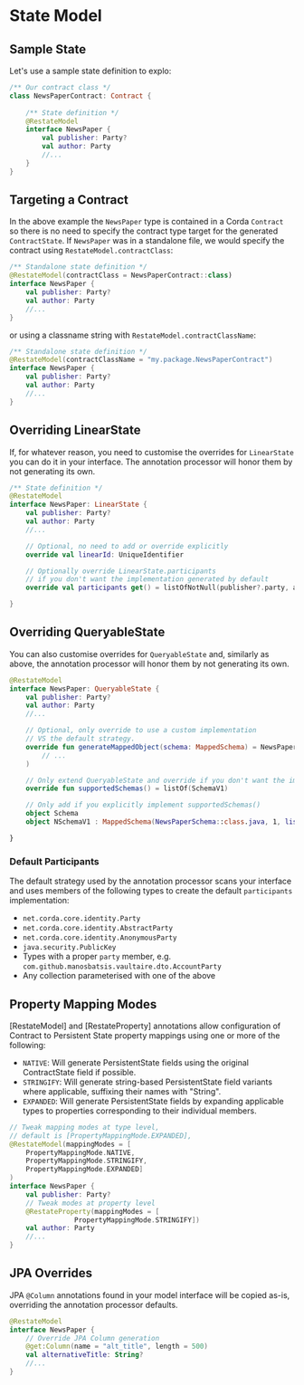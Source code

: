 # State Model

## Sample State

Let's use a sample state definition to explo:

```kotlin
/** Our contract class */
class NewsPaperContract: Contract {
    
    /** State definition */
    @RestateModel
    interface NewsPaper {
        val publisher: Party?
        val author: Party
        //...
    }
}
```

## Targeting a Contract

In the above example the `NewsPaper` type is contained in a Corda `Contract` so there is no need 
to specify the contract type target for the generated `ContractState`. If `NewsPaper` was in a standalone 
file, we would specify the contract using `RestateModel.contractClass`:



```kotlin
/** Standalone state definition */
@RestateModel(contractClass = NewsPaperContract::class)
interface NewsPaper {
    val publisher: Party?
    val author: Party
    //...
}
```
or using a classname string with `RestateModel.contractClassName`:



```kotlin
/** Standalone state definition */
@RestateModel(contractClassName = "my.package.NewsPaperContract")
interface NewsPaper {
    val publisher: Party?
    val author: Party
    //...
}
```

## Overriding LinearState

If, for whatever reason, you need to customise the overrides  for `LinearState` you can 
do it in your interface. The annotation processor will honor them by not generating its own.

```kotlin
/** State definition */
@RestateModel
interface NewsPaper: LinearState {
    val publisher: Party?
    val author: Party
    //...

    // Optional, no need to add or override explicitly
    override val linearId: UniqueIdentifier

    // Optionally override LinearState.participants  
    // if you don't want the implementation generated by default
    override val participants get() = listOfNotNull(publisher?.party, author.party)

}
```

## Overriding QueryableState

You can also customise overrides  for `QueryableState` and, 
similarly as above, the annotation processor will honor them by not generating its own.


```kotlin
@RestateModel
interface NewsPaper: QueryableState {
    val publisher: Party?
    val author: Party
    //...

    // Optional, only override to use a custom implementation 
    // VS the default strategy. 
    override fun generateMappedObject(schema: MappedSchema) = NewsPaperPersistentState(
        // ...
    )

    // Only extend QueryableState and override if you don't want the implementation generated by default
    override fun supportedSchemas() = listOf(SchemaV1)

    // Only add if you explicitly implement supportedSchemas()
    object Schema
    object NSchemaV1 : MappedSchema(NewsPaperSchema::class.java, 1, listOf(NewsPaperPersistentState::class.java))

}
```

### Default Participants

The default strategy used by the annotation processor scans your interface and uses members of the following types 
to create the default `participants` implementation:

- `net.corda.core.identity.Party`
- `net.corda.core.identity.AbstractParty`
- `net.corda.core.identity.AnonymousParty`
- `java.security.PublicKey`
- Types with a proper `party` member, e.g. `com.github.manosbatsis.vaultaire.dto.AccountParty` 
- Any collection parameterised with one of the above

## Property Mapping Modes

[RestateModel] and [RestateProperty] annotations allow configuration of Contract to Persistent State 
property mappings using one or more of the following:


- `NATIVE`: Will generate PersistentState fields using the original ContractState field if possible.
- `STRINGIFY`: Will generate string-based PersistentState field variants where applicable, suffixing their names with "String".
- `EXPANDED`: Will generate PersistentState fields by expanding applicable types to properties corresponding to their individual members.

```kotlin
// Tweak mapping modes at type level, 
// default is [PropertyMappingMode.EXPANDED],
@RestateModel(mappingModes = [
    PropertyMappingMode.NATIVE,
    PropertyMappingMode.STRINGIFY,
    PropertyMappingMode.EXPANDED]
)
interface NewsPaper {
    val publisher: Party?
    // Tweak modes at property level
    @RestateProperty(mappingModes = [
                PropertyMappingMode.STRINGIFY])
    val author: Party
    //...
}
```

## JPA Overrides

JPA `@Column` annotations found in your model interface will be copied as-is, 
overriding the annotation processor defaults.


```kotlin
@RestateModel
interface NewsPaper {
    // Override JPA Column generation 
    @get:Column(name = "alt_title", length = 500)
    val alternativeTitle: String?
    //...
}
```